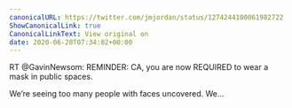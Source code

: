 ```yaml
---
canonicalURL: https://twitter.com/jmjordan/status/1274244100061982722
ShowCanonicalLink: true
CanonicalLinkText: View original on
date: 2020-06-20T07:34:02+00:00
---
```

RT @GavinNewsom: REMINDER: CA, you are now REQUIRED to wear a mask in public spaces.

We’re seeing too many people with faces uncovered. We…